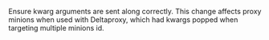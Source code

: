 Ensure kwarg arguments are sent along correctly.  This change affects proxy minions when used with Deltaproxy, which had kwargs popped when targeting multiple minions id.
